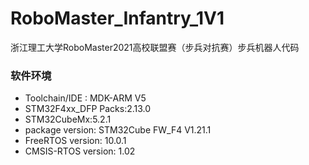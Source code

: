# RoboMaster_Infantry_1V1
浙江理工大学RoboMaster2021高校联盟赛（步兵对抗赛）步兵机器人代码

### 软件环境

 - Toolchain/IDE : MDK-ARM V5
 - STM32F4xx_DFP Packs:2.13.0
 - STM32CubeMx:5.2.1
 - package version: STM32Cube FW_F4 V1.21.1
 - FreeRTOS version: 10.0.1
 - CMSIS-RTOS version: 1.02
